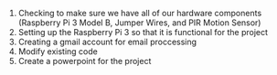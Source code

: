 1. Checking to make sure we have all of our hardware components (Raspberry Pi 3 Model B, Jumper Wires, and PIR Motion Sensor)
2. Setting up the Raspberry Pi 3 so that it is functional for the project
3. Creating a gmail account for email proccessing
4. Modify existing code
5. Create a powerpoint for the project

